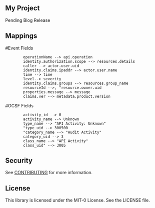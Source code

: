 ## My Project

Pending Blog Release

## Mappings

#Event Fields

            operationName --> api.operation
            identity.authorization.scope --> resources.details
            caller --> actor.user.uid
            identity.claims.ipaddr --> actor.user.name
            time --> time
            level--> severity
            identity.claims.groups --> resources.group_name
            resourceId -->, "resource.owner.uid
            properties.message --> message
            claims.ver --> metadata.product.version
            
#OCSF Fields

            activity_id --> 0
            activity_name --> Unknown
            type_name --> "API Activity: Unknown"
            "type_uid --> 300500
            "category_name --> "Audit Activity"
            category_uid --> 3
            class_name --> "API Activity"
            class_uid" --> 3005

## Security

See [CONTRIBUTING](CONTRIBUTING.md#security-issue-notifications) for more information.

## License

This library is licensed under the MIT-0 License. See the LICENSE file.


